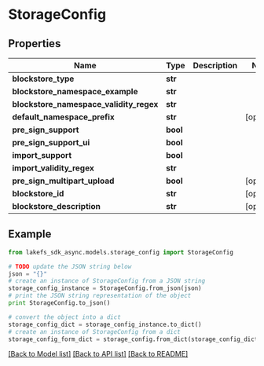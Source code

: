 # StorageConfig


## Properties

Name | Type | Description | Notes
------------ | ------------- | ------------- | -------------
**blockstore_type** | **str** |  | 
**blockstore_namespace_example** | **str** |  | 
**blockstore_namespace_validity_regex** | **str** |  | 
**default_namespace_prefix** | **str** |  | [optional] 
**pre_sign_support** | **bool** |  | 
**pre_sign_support_ui** | **bool** |  | 
**import_support** | **bool** |  | 
**import_validity_regex** | **str** |  | 
**pre_sign_multipart_upload** | **bool** |  | [optional] 
**blockstore_id** | **str** |  | [optional] 
**blockstore_description** | **str** |  | [optional] 

## Example

```python
from lakefs_sdk_async.models.storage_config import StorageConfig

# TODO update the JSON string below
json = "{}"
# create an instance of StorageConfig from a JSON string
storage_config_instance = StorageConfig.from_json(json)
# print the JSON string representation of the object
print StorageConfig.to_json()

# convert the object into a dict
storage_config_dict = storage_config_instance.to_dict()
# create an instance of StorageConfig from a dict
storage_config_form_dict = storage_config.from_dict(storage_config_dict)
```
[[Back to Model list]](../README.md#documentation-for-models) [[Back to API list]](../README.md#documentation-for-api-endpoints) [[Back to README]](../README.md)


